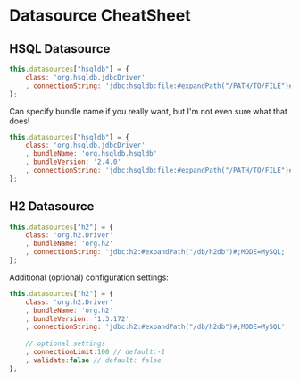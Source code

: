 # Datasource CheatSheet

## HSQL Datasource

```js
this.datasources["hsqldb"] = {
    class: 'org.hsqldb.jdbcDriver'
    , connectionString: 'jdbc:hsqldb:file:#expandPath("/PATH/TO/FILE")#'
};
```

Can specify bundle name if you really want, but I'm not even sure what that does!

```js
this.datasources["hsqldb"] = {
    class: 'org.hsqldb.jdbcDriver'
    , bundleName: 'org.hsqldb.hsqldb'
    , bundleVersion: '2.4.0'
    , connectionString: 'jdbc:hsqldb:file:#expandPath("/PATH/TO/FILE")#'
};
```

## H2 Datasource

```js
this.datasources["h2"] = {
    class: 'org.h2.Driver'
    , bundleName: 'org.h2'
    , connectionString: 'jdbc:h2:#expandPath("/db/h2db")#;MODE=MySQL;'
};
```

Additional (optional) configuration settings:

```js
this.datasources["h2"] = {
    class: 'org.h2.Driver'
    , bundleName: 'org.h2'
    , bundleVersion: '1.3.172'
    , connectionString: 'jdbc:h2:#expandPath("/db/h2db")#;MODE=MySQL'
    
    // optional settings
    , connectionLimit:100 // default:-1
    , validate:false // default: false
};
```
